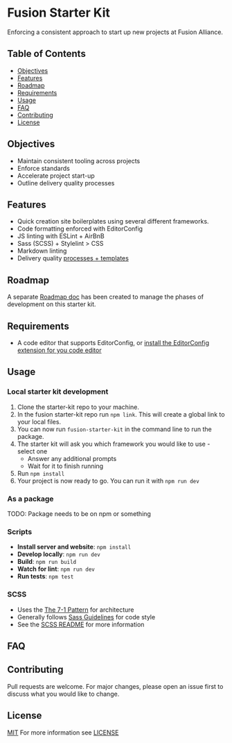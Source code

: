 # Fusion Starter Kit

Enforcing a consistent approach to start up new projects at Fusion Alliance.

## Table of Contents

- [Objectives](#objectives)
- [Features](#features)
- [Roadmap](#roadmap)
- [Requirements](#requirements)
- [Usage](#usage)
- [FAQ](#faq)
- [Contributing](#contributing)
- [License](#license)

## Objectives

- Maintain consistent tooling across projects
- Enforce standards
- Accelerate project start-up
- Outline delivery quality processes

## Features

- Quick creation site boilerplates using several different frameworks.
- Code formatting enforced with EditorConfig
- JS linting with ESLint + AirBnB
- Sass (SCSS) + Stylelint > CSS
- Markdown linting
- Delivery quality [processes + templates](./docs/)

## Roadmap

A separate [Roadmap doc](ROADMAP.md) has been created to manage the phases of
development on this starter kit.

## Requirements

- A code editor that supports EditorConfig, or
  [install the EditorConfig extension for you code editor](https://editorconfig.org/#download)

## Usage

### Local starter kit development

1. Clone the starter-kit repo to your machine.
1. In the fusion starter-kit repo run `npm link`. This will create a global link to your local files.
1. You can now run `fusion-starter-kit` in the command line to run the package.
1. The starter kit will ask you which framework you would like to use - select one
    - Answer any additional prompts
    - Wait for it to finish running
1. Run `npm install`
1. Your project is now ready to go. You can run it with `npm run dev`

### As a package

TODO: Package needs to be on npm or something

### Scripts

- **Install server and website**: `npm install`
- **Develop locally**: `npm run dev`
- **Build**: `npm run build`
- **Watch for lint**: `npm run dev`
- **Run tests**: `npm test`

### SCSS

- Uses the [The 7-1 Pattern](https://sass-guidelin.es/#the-7-1-pattern) for architecture
- Generally follows [Sass Guidelines](https://sass-guidelin.es/#the-7-1-pattern)
  for code style
- See the [SCSS README](assets/scss/README.md) for more information

## FAQ

## Contributing

Pull requests are welcome. For major changes, please open an issue first to
discuss what you would like to change.

## License

[MIT](https://choosealicense.com/licenses/mit/)
For more information see [LICENSE](https://github.com/quicksolutions/starter-kit/blob/main/LICENSE)
